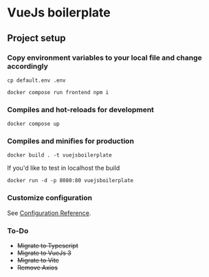 # VueJs boilerplate

## Project setup

### Copy environment variables to your local file and change accordingly

```
cp default.env .env
```

```
docker compose run frontend npm i
```

### Compiles and hot-reloads for development

```
docker compose up
```

### Compiles and minifies for production

```
docker build . -t vuejsboilerplate
```

If you'd like to test in localhost the build

```
docker run -d -p 8080:80 vuejsboilerplate
```

### Customize configuration

See [Configuration Reference](https://vitejs.dev/config/).

### To-Do

- ~~Migrate to Typescript~~
- ~~Migrate to VueJs 3~~
- ~~Migrate to Vite~~
- ~~Remove Axios~~

